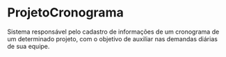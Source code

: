 # ProjetoCronograma
Sistema responsável pelo cadastro de informações de um cronograma de um determinado projeto, com o objetivo de auxiliar nas demandas diárias de sua equipe.
